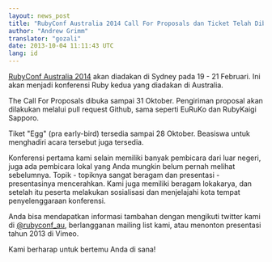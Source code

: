 ```yaml
---
layout: news_post
title: "RubyConf Australia 2014 Call For Proposals dan Ticket Telah Dibuka!"
author: "Andrew Grimm"
translator: "gozali"
date: 2013-10-04 11:11:43 UTC
lang: id
---
```


[RubyConf Australia 2014][1] akan diadakan di Sydney pada 19 - 21 Februari.
Ini akan menjadi konferensi Ruby kedua yang diadakan di Australia.

The Call For Proposals dibuka sampai 31 Oktober. Pengiriman proposal
akan dilakukan melalui pull request Github, sama seperti EuRuKo dan
RubyKaigi Sapporo.

Tiket "Egg" (pra early-bird) tersedia sampai 28 Oktober. Beasiswa untuk
menghadiri acara tersebut juga tersedia.

Konferensi pertama kami selain memiliki banyak pembicara dari luar negeri,
juga ada pembicara lokal yang Anda mungkin belum pernah melihat sebelumnya.
Topik - topiknya sangat beragam dan presentasi - presentasinya mencerahkan.
Kami juga memiliki beragam lokakarya, dan setelah itu peserta melakukan
sosialisasi dan menjelajahi kota tempat penyelenggaraan konferensi.

Anda bisa mendapatkan informasi tambahan dengan mengikuti twitter kami di
[@rubyconf_au][2], berlangganan mailing list kami, atau menonton presentasi
tahun 2013 di Vimeo.

Kami berharap untuk bertemu Anda di sana!

[1]: http://www.rubyconf.org.au/
[2]: http://twitter.com/rubyconf_au
